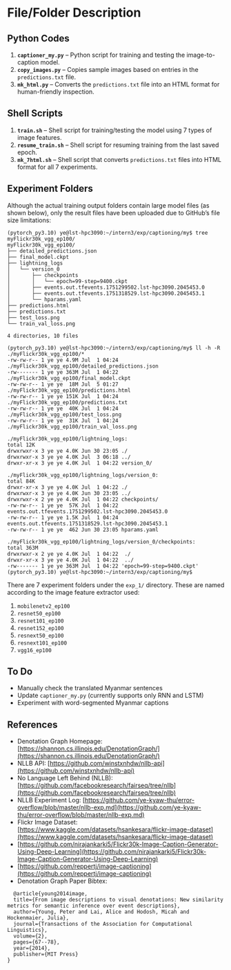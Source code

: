 # File/Folder Description

## Python Codes

1. **`captioner_my.py`** – Python script for training and testing the image-to-caption model.  
2. **`copy_images.py`** – Copies sample images based on entries in the `predictions.txt` file.  
3. **`mk_html.py`** – Converts the `predictions.txt` file into an HTML format for human-friendly inspection.

## Shell Scripts

1. **`train.sh`** – Shell script for training/testing the model using 7 types of image features.  
2. **`resume_train.sh`** – Shell script for resuming training from the last saved epoch.  
3. **`mk_7html.sh`** – Shell script that converts `predictions.txt` files into HTML format for all 7 experiments.

## Experiment Folders

Although the actual training output folders contain large model files (as shown below), only the result files have been uploaded due to GitHub’s file size limitations:

```
(pytorch_py3.10) ye@lst-hpc3090:~/intern3/exp/captioning/my$ tree myFlickr30k_vgg_ep100/
myFlickr30k_vgg_ep100/
├── detailed_predictions.json
├── final_model.ckpt
├── lightning_logs
│   └── version_0
│       ├── checkpoints
│       │   └── epoch=99-step=9400.ckpt
│       ├── events.out.tfevents.1751299502.lst-hpc3090.2045453.0
│       ├── events.out.tfevents.1751318529.lst-hpc3090.2045453.1
│       └── hparams.yaml
├── predictions.html
├── predictions.txt
├── test_loss.png
└── train_val_loss.png

4 directories, 10 files
```

```
(pytorch_py3.10) ye@lst-hpc3090:~/intern3/exp/captioning/my$ ll -h -R ./myFlickr30k_vgg_ep100/*
-rw-rw-r-- 1 ye ye 4.9M Jul  1 04:24 ./myFlickr30k_vgg_ep100/detailed_predictions.json
-rw------- 1 ye ye 363M Jul  1 04:22 ./myFlickr30k_vgg_ep100/final_model.ckpt
-rw-rw-r-- 1 ye ye  18M Jul  5 01:27 ./myFlickr30k_vgg_ep100/predictions.html
-rw-rw-r-- 1 ye ye 151K Jul  1 04:24 ./myFlickr30k_vgg_ep100/predictions.txt
-rw-rw-r-- 1 ye ye  40K Jul  1 04:24 ./myFlickr30k_vgg_ep100/test_loss.png
-rw-rw-r-- 1 ye ye  31K Jul  1 04:24 ./myFlickr30k_vgg_ep100/train_val_loss.png

./myFlickr30k_vgg_ep100/lightning_logs:
total 12K
drwxrwxr-x 3 ye ye 4.0K Jun 30 23:05 ./
drwxrwxr-x 3 ye ye 4.0K Jul  3 06:18 ../
drwxr-xr-x 3 ye ye 4.0K Jul  1 04:22 version_0/

./myFlickr30k_vgg_ep100/lightning_logs/version_0:
total 84K
drwxr-xr-x 3 ye ye 4.0K Jul  1 04:22 ./
drwxrwxr-x 3 ye ye 4.0K Jun 30 23:05 ../
drwxrwxr-x 2 ye ye 4.0K Jul  1 04:22 checkpoints/
-rw-rw-r-- 1 ye ye  57K Jul  1 04:22 events.out.tfevents.1751299502.lst-hpc3090.2045453.0
-rw-rw-r-- 1 ye ye 1.5K Jul  1 04:24 events.out.tfevents.1751318529.lst-hpc3090.2045453.1
-rw-rw-r-- 1 ye ye  462 Jun 30 23:05 hparams.yaml

./myFlickr30k_vgg_ep100/lightning_logs/version_0/checkpoints:
total 363M
drwxrwxr-x 2 ye ye 4.0K Jul  1 04:22  ./
drwxr-xr-x 3 ye ye 4.0K Jul  1 04:22  ../
-rw------- 1 ye ye 363M Jul  1 04:22 'epoch=99-step=9400.ckpt'
(pytorch_py3.10) ye@lst-hpc3090:~/intern3/exp/captioning/my$
```

There are 7 experiment folders under the `exp_1/` directory. These are named according to the image feature extractor used:

1. `mobilenetv2_ep100`  
2. `resnet50_ep100`  
3. `resnet101_ep100`  
4. `resnet152_ep100`  
5. `resnext50_ep100`  
6. `resnext101_ep100`  
7. `vgg16_ep100`

## To Do

- Manually check the translated Myanmar sentences  
- Update `captioner_my.py` (currently supports only RNN and LSTM)  
- Experiment with word-segmented Myanmar captions  

## References

- Denotation Graph Homepage: [https://shannon.cs.illinois.edu/DenotationGraph/](https://shannon.cs.illinois.edu/DenotationGraph/)
- NLLB API: [https://github.com/winstxnhdw/nllb-api](https://github.com/winstxnhdw/nllb-api)
- No Language Left Behind (NLLB): [https://github.com/facebookresearch/fairseq/tree/nllb](https://github.com/facebookresearch/fairseq/tree/nllb)
- NLLB Experiment Log: [https://github.com/ye-kyaw-thu/error-overflow/blob/master/nllb-exp.md](https://github.com/ye-kyaw-thu/error-overflow/blob/master/nllb-exp.md)
- Flickr Image Dataset: [https://www.kaggle.com/datasets/hsankesara/flickr-image-dataset](https://www.kaggle.com/datasets/hsankesara/flickr-image-dataset)
- [https://github.com/nirajankarki5/Flickr30k-Image-Caption-Generator-Using-Deep-Learning](https://github.com/nirajankarki5/Flickr30k-Image-Caption-Generator-Using-Deep-Learning)
- [https://github.com/reppertj/image-captioning](https://github.com/reppertj/image-captioning)
- Denotation Graph Paper Bibtex:
```
  @article{young2014image,
  title={From image descriptions to visual denotations: New similarity metrics for semantic inference over event descriptions},
  author={Young, Peter and Lai, Alice and Hodosh, Micah and Hockenmaier, Julia},
  journal={Transactions of the Association for Computational Linguistics},
  volume={2},
  pages={67--78},
  year={2014},
  publisher={MIT Press}
}
```

